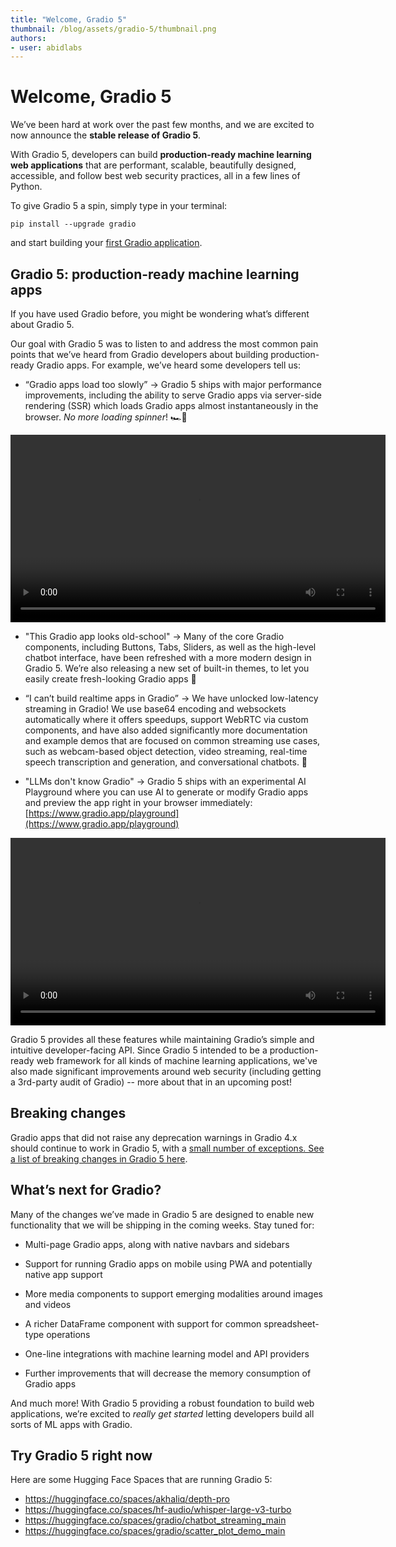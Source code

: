 ```yaml
---
title: "Welcome, Gradio 5" 
thumbnail: /blog/assets/gradio-5/thumbnail.png
authors:
- user: abidlabs
---
```


# Welcome, Gradio 5

We’ve been hard at work over the past few months, and we are excited to now announce the **stable release of Gradio 5**. 

With Gradio 5, developers can build **production-ready machine learning web applications** that are performant, scalable, beautifully designed, accessible, and follow best web security practices, all in a few lines of Python.

To give Gradio 5 a spin, simply type in your terminal:

```
pip install --upgrade gradio
```

and start building your [first Gradio application](https://www.gradio.app/guides/quickstart).

## Gradio 5: production-ready machine learning apps

If you have used Gradio before, you might be wondering what’s different about Gradio 5. 

Our goal with Gradio 5 was to listen to and address the most common pain points that we’ve heard from Gradio developers about building production-ready Gradio apps. For example, we’ve heard some developers tell us:

*   “Gradio apps load too slowly” → Gradio 5 ships with major performance improvements, including the ability to serve Gradio apps via server-side rendering (SSR) which loads Gradio apps almost instantaneously in the browser. _No more loading spinner_!  🏎️💨

<video width="600" controls playsinline>
  <source src="https://huggingface.co/datasets/huggingface/documentation-images/resolve/main/blog/gradio-5/gradio-4-vs-5-load.mp4">
</video>


*   "This Gradio app looks old-school" → Many of the core Gradio components, including Buttons, Tabs, Sliders, as well as the high-level chatbot interface, have been refreshed with a more modern design in Gradio 5. We’re also releasing a new set of built-in themes, to let you easily create fresh-looking Gradio apps 🎨

*   “I can’t build realtime apps in Gradio” → We have unlocked low-latency streaming in Gradio! We use base64 encoding and websockets automatically where it offers speedups, support WebRTC via custom components, and have also added significantly more documentation and example demos that are focused on common streaming use cases, such as webcam-based object detection, video streaming, real-time speech transcription and generation, and conversational chatbots. 🎤


*   "LLMs don't know Gradio" → Gradio 5 ships with an experimental AI Playground where you can use AI to generate or modify Gradio apps and preview the app right in your browser immediately: [https://www.gradio.app/playground](https://www.gradio.app/playground) 

<video width="600" controls>
  <source src="https://huggingface.co/datasets/huggingface/documentation-images/resolve/main/blog/gradio-5/simple-playground.mp4">
</video>

Gradio 5 provides all these features while maintaining Gradio’s simple and intuitive developer-facing API. Since Gradio 5 intended to be a production-ready web framework for all kinds of machine learning applications, we've also made significant improvements around web security (including getting a 3rd-party audit of Gradio) -- more about that in an upcoming post!

## Breaking changes

Gradio apps that did not raise any deprecation warnings in Gradio 4.x should continue to work in Gradio 5, with a [small number of exceptions. See a list of breaking changes in Gradio 5 here](https://github.com/gradio-app/gradio/issues/9463). 

## What’s next for Gradio?

Many of the changes we’ve made in Gradio 5 are designed to enable new functionality that we will be shipping in the coming weeks. Stay tuned for:

*   Multi-page Gradio apps, along with native navbars and sidebars
    
*   Support for running Gradio apps on mobile using PWA and potentially native app support
    
*   More media components to support emerging modalities around images and videos
    
*   A richer DataFrame component with support for common spreadsheet-type operations

*   One-line integrations with machine learning model and API providers
    
*   Further improvements that will decrease the memory consumption of Gradio apps

And much more! With Gradio 5 providing a robust foundation to build web applications, we’re excited to _really_ _get started_ letting developers build all sorts of ML apps with Gradio.

## Try Gradio 5 right now

Here are some Hugging Face Spaces that are running Gradio 5:

* https://huggingface.co/spaces/akhaliq/depth-pro
* https://huggingface.co/spaces/hf-audio/whisper-large-v3-turbo
* https://huggingface.co/spaces/gradio/chatbot_streaming_main
* https://huggingface.co/spaces/gradio/scatter_plot_demo_main
